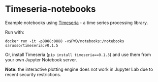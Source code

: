# Timeseria-notebooks
Example notebooks using [Timeseria](https://github.com/sarusso/Timeseria)  - a time series processing library.

Run with:

    docker run -it -p8888:8888 -v$PWD/notebooks:/notebooks sarusso/timeseria:v0.1.5


Or, install Timeseria (`pip install timeseria==0.1.5`) and use them from your own Jupyter Notebook server.

**Note:** the interactive plotting engine does not work in Jupyter Lab due to recent security restrictions.
